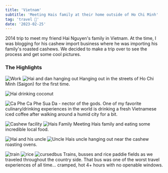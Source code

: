 ```yaml
---
title: 'Vietnam'
subtitle: 'Meeting Hais family at their home outside of Ho Chi Minh'
tag: 'travel 🌴'
date: '2023-02-25'
---
```


2014 trip to meet my friend Hai Nguyen's family in Vietnam.  At the time, I was blogging for his cashew import business where he was importing his family's roasted cashews.  We decided to make a trip over to see the process and get some cool pictures. 

### The Highlights

![Work](/images/posts/vietnam-2014/work.jpg 'Work')
![Hai and dan hanging out](/images/posts/vietnam-2014/haidan.jpg 'Hai and dan hanging out')
Hanging out in the streets of Ho Chi Minh (Saigon) for the first time.

![Hai drinking coconut](/images/posts/vietnam-2014/coco.jpg 'Hai drinking coconut')

![Ca Phe](/images/posts/vietnam-2014/caphe.jpg 'Ca Phe')
Ca Phe Sua Da - nector of the gods.  One of my favorite culinary/drinking experiences in the world is drinking a fresh Vietnamese iced coffee after walking around a humid city for a bit.

![Cashew facility](/images/posts/vietnam-2014/fam.jpg 'Cashew facility')
![Hais Family](/images/posts/vietnam-2014/frands.jpg 'Hais Family')
Meeting Hais family and eating some incredible local food.

![Hai and his uncle](/images/posts/vietnam-2014/haiuncle.jpg 'Hai and his uncle')
![Uncle](/images/posts/vietnam-2014/uncle.jpg 'Uncle')
Hais uncle hanging out near the cashew roasting ovens.

![train](/images/posts/vietnam-2014/train.jpg 'train')
![rice](/images/posts/vietnam-2014/rice.jpg 'rice')
![cursedbus](/images/posts/vietnam-2014/cursedbus.jpg 'cursedbus')
Trains, busses and rice paddie fields as we traveled throughout the country side.  That bus was one of the worst travel experiences of all time... cramped, hot 4+ hours with no openable windows.
